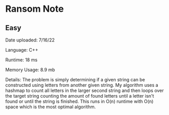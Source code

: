 
# Ransom Note

## Easy

Date uploaded: 7/16/22

Language: C++

Runtime: 18 ms

Memory Usage: 8.9 mb

Details: The problem is simply determining if a given string can be constructed using letters from another given string. My algorithm uses a hashmap to count all letters in the larger second string and then loops over the target string counting the amount of found letters until a letter isn't found or until the string is finished. This runs in O(n) runtime with O(n) space which is the most optimal algorithm.
